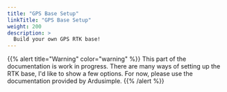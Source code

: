 ```yaml
---
title: "GPS Base Setup"
linkTitle: "GPS Base Setup"
weight: 200
description: >
  Build your own GPS RTK base!
---
```


{{% alert title="Warning" color="warning" %}}
This part of the documentation is work in progress. There are many ways of setting up the RTK base, I'd like to show a few options. For now, please use the documentation provided by Ardusimple.
{{% /alert %}}
